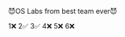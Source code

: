 :smiling_imp:OS Labs from best team ever:smiling_imp:

1:x:
2:white_check_mark:
3:white_check_mark:
4:x:
5:x:
6:x: